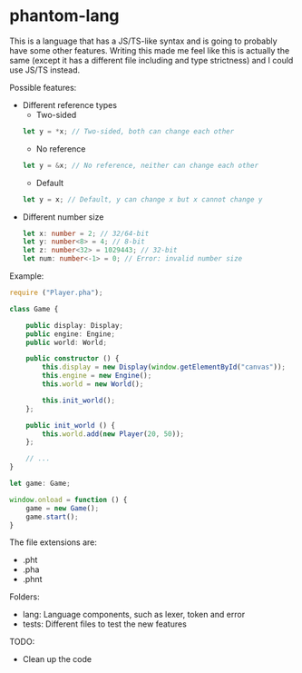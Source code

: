 # phantom-lang

This is a language that has a JS/TS-like syntax and is going to probably have some other features. Writing this made me feel like this is actually the same (except it has a different file including and type strictness) and I could use JS/TS instead.

Possible features:
- Different reference types
	+ Two-sided
	```ts
	let y = *x; // Two-sided, both can change each other
	```
	+ No reference
	```ts
	let y = &x; // No reference, neither can change each other
	```
	+ Default
	```ts
	let y = x; // Default, y can change x but x cannot change y
	```
- Different number size
	```ts
	let x: number = 2; // 32/64-bit
	let y: number<8> = 4; // 8-bit
	let z: number<32> = 1029443; // 32-bit
	let num: number<-1> = 0; // Error: invalid number size
	```

Example:
```ts
require ("Player.pha");

class Game {

	public display: Display;
	public engine: Engine;
	public world: World;

	public constructor () {
		this.display = new Display(window.getElementById("canvas"));
		this.engine = new Engine();
		this.world = new World();

		this.init_world();
	};

	public init_world () {
		this.world.add(new Player(20, 50));
	};

	// ...
}

let game: Game;

window.onload = function () {
	game = new Game();
	game.start();
}
```

The file extensions are:
- .pht
- .pha
- .phnt

Folders:
- lang: Language components, such as lexer, token and error
- tests: Different files to test the new features

TODO:
- Clean up the code